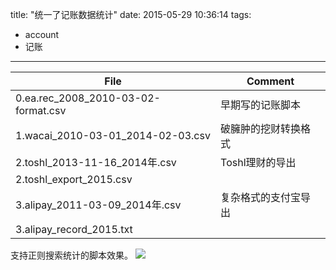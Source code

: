 title: "统一了记账数据统计"
date: 2015-05-29 10:36:14
tags:
- account
- 记账
---
File|Comment
---|---
0.ea.rec_2008_2010-03-02-format.csv|早期写的记账脚本
1.wacai_2010-03-01_2014-02-03.csv|破臃肿的挖财转换格式
2.toshl_2013-11-16_2014年.csv|Toshl理财的导出
2.toshl_export_2015.csv|
3.alipay_2011-03-09_2014年.csv|复杂格式的支付宝导出
3.alipay_record_2015.txt|

支持正则搜索统计的脚本效果。
![](/img/account.png)


